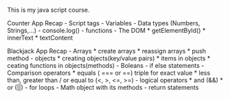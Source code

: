 This is my java script course.

Counter App Recap
    - Script tags
    - Variables
    - Data types (Numbers, Strings,...)
    - console.log()
    - functions
    - The DOM
        * getElementById()
        * innerText
        * textContent


Blackjack App Recap
    - Arrays
        * create arrays
        * reassign arrays
        * push method
    - objects
        * creating objects(key/value pairs)
        * items in objects
        * ceating functions in objects(methods)
    - Boleans
    - if else statements
    - Comparison operators
        * equals ( === or ==) triple for exact value
        * less than, greater than / or equal to (<, >, <=, >=)
    - logical operators
        * and (&&)
        * or (||)
    - for loops
    - Math object with its methods
    - return statements

